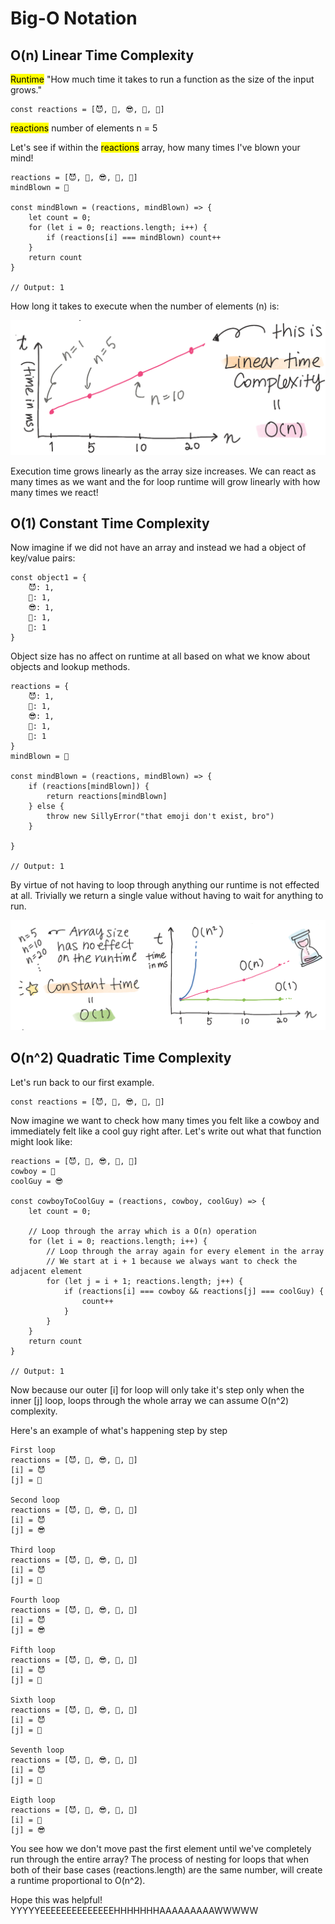 # Big-O Notation

## O(n) Linear Time Complexity

<mark>Runtime</mark>
"How much time it takes to run a function as the size of the input grows."

```
const reactions = [😈, 🤠, 😎, 🤩, 🤯]
```

<mark>reactions</mark>
number of elements n = 5

Let's see if within the <mark>reactions</mark> array, how many times I've blown your mind!

```
reactions = [😈, 🤠, 😎, 🤩, 🤯]
mindBlown = 🤯

const mindBlown = (reactions, mindBlown) => {
    let count = 0;
    for (let i = 0; reactions.length; i++) {
        if (reactions[i] === mindBlown) count++
    }
    return count
}

// Output: 1
```

How long it takes to execute when the number of elements (n) is:

![Linear](linear.png)

Execution time grows linearly as the array size increases. We can react as many times as we want and the for loop runtime will grow linearly with how many times we react!


## O(1) Constant Time Complexity

Now imagine if we did not have an array and instead we had a object of key/value pairs:

```
const object1 = {
    😈: 1,
    🤠: 1,
    😎: 1,
    🤩: 1,
    🤯: 1
}
```

Object size has no affect on runtime at all based on what we know about objects and lookup methods.


```
reactions = {
    😈: 1,
    🤠: 1,
    😎: 1,
    🤩: 1,
    🤯: 1
}
mindBlown = 🤯

const mindBlown = (reactions, mindBlown) => {
    if (reactions[mindBlown]) {
        return reactions[mindBlown]
    } else {
        throw new SillyError("that emoji don't exist, bro")
    }

}

// Output: 1
```

By virtue of not having to loop through anything our runtime is not effected at all. Trivially we return a single value without having to wait for anything to run.

![Constant](constant.png)

## O(n^2) Quadratic Time Complexity

Let's run back to our first example.

```
const reactions = [😈, 🤠, 😎, 🤩, 🤯]
```

Now imagine we want to check how many times you felt like a cowboy and immediately felt like a cool guy right after. Let's write out what that function might look like:

```
reactions = [😈, 🤠, 😎, 🤩, 🤯]
cowboy = 🤠
coolGuy = 😎

const cowboyToCoolGuy = (reactions, cowboy, coolGuy) => {
    let count = 0;

    // Loop through the array which is a O(n) operation
    for (let i = 0; reactions.length; i++) {
        // Loop through the array again for every element in the array
        // We start at i + 1 because we always want to check the adjacent element
        for (let j = i + 1; reactions.length; j++) {
            if (reactions[i] === cowboy && reactions[j] === coolGuy) {
                count++
            }
        }
    }
    return count
}

// Output: 1
```

Now because our outer [i] for loop will only take it's step only when the inner [j] loop, loops through the whole array we can assume O(n^2) complexity.

Here's an example of what's happening step by step
```
First loop
reactions = [😈, 🤠, 😎, 🤩, 🤯]
[i] = 😈
[j] = 🤠

Second loop
reactions = [😈, 🤠, 😎, 🤩, 🤯]
[i] = 😈
[j] = 😎

Third loop
reactions = [😈, 🤠, 😎, 🤩, 🤯]
[i] = 😈
[j] = 🤠

Fourth loop
reactions = [😈, 🤠, 😎, 🤩, 🤯]
[i] = 😈
[j] = 😎

Fifth loop
reactions = [😈, 🤠, 😎, 🤩, 🤯]
[i] = 😈
[j] = 🤠

Sixth loop
reactions = [😈, 🤠, 😎, 🤩, 🤯]
[i] = 😈
[j] = 🤩

Seventh loop
reactions = [😈, 🤠, 😎, 🤩, 🤯]
[i] = 😈
[j] = 🤯

Eigth loop
reactions = [😈, 🤠, 😎, 🤩, 🤯]
[i] = 🤠
[j] = 😎
```

You see how we don't move past the first element until we've completely run through the entire array? The process of nesting for loops that when both of their base cases (reactions.length) are the same number, will create a runtime proportional to O(n^2).

Hope this was helpful!
YYYYYEEEEEEEEEEEEEEHHHHHHHAAAAAAAAAWWWWW
